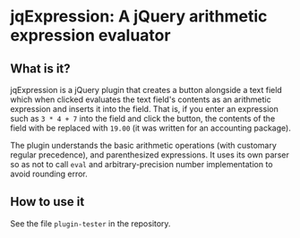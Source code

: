 # jqExpression: A jQuery arithmetic expression evaluator

## What is it?

jqExpression is a jQuery plugin that creates a button alongside a text field 
which when clicked evaluates the text field's contents as an arithmetic 
expression and inserts it into the field. That is, if you enter an expression 
such as `3 * 4 + 7` into the field and click the button, the contents of the 
field with be replaced with `19.00` (it was written for an accounting package).

The plugin understands the basic arithmetic operations (with customary regular 
precedence), and parenthesized expressions. It uses its own parser so as 
not to call `eval` and arbitrary-precision number implementation to avoid 
rounding error.


## How to use it

See the file `plugin-tester` in the repository.

